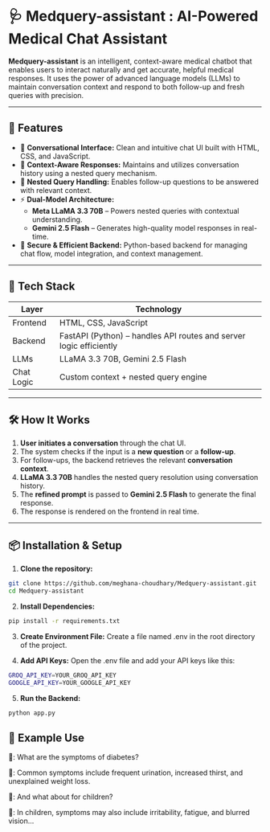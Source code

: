# 🩺 Medquery-assistant : AI-Powered Medical Chat Assistant

**Medquery-assistant** is an intelligent, context-aware medical chatbot that enables users to interact naturally and get accurate, helpful medical responses. It uses the power of advanced language models (LLMs) to maintain conversation context and respond to both follow-up and fresh queries with precision.

---

## 🚀 Features

- 💬 **Conversational Interface:** Clean and intuitive chat UI built with HTML, CSS, and JavaScript.
- 🧠 **Context-Aware Responses:** Maintains and utilizes conversation history using a nested query mechanism.
- 🔄 **Nested Query Handling:** Enables follow-up questions to be answered with relevant context.
- ⚡ **Dual-Model Architecture:**
  - **Meta LLaMA 3.3 70B** – Powers nested queries with contextual understanding.
  - **Gemini 2.5 Flash** – Generates high-quality model responses in real-time.
- 🔐 **Secure & Efficient Backend:** Python-based backend for managing chat flow, model integration, and context management.

---

## 🧰 Tech Stack

| Layer       | Technology                      |
|------------|----------------------------------|
| Frontend   | HTML, CSS, JavaScript            |
| Backend    | FastAPI (Python) – handles API routes and server logic efficiently    |
| LLMs       | LLaMA 3.3 70B, Gemini 2.5 Flash   |
| Chat Logic | Custom context + nested query engine |

---

## 🛠️ How It Works

1. **User initiates a conversation** through the chat UI.
2. The system checks if the input is a **new question** or a **follow-up**.
3. For follow-ups, the backend retrieves the relevant **conversation context**.
4. **LLaMA 3.3 70B** handles the nested query resolution using conversation history.
5. The **refined prompt** is passed to **Gemini 2.5 Flash** to generate the final response.
6. The response is rendered on the frontend in real time.

---

## 📦 Installation & Setup

1. **Clone the repository:**

```bash
git clone https://github.com/meghana-choudhary/Medquery-assistant.git
cd Medquery-assistant
```
2. **Install Dependencies:**

```bash
pip install -r requirements.txt
```
3. **Create Environment File:** Create a file named .env in the root directory of the project.

4. **Add API Keys:** Open the .env file and add your API keys like this:

```bash
GROQ_API_KEY=YOUR_GROQ_API_KEY
GOOGLE_API_KEY=YOUR_GOOGLE_API_KEY
```

5. **Run the Backend:**

```bash
python app.py
```
## 🧪 Example Use
👤: What are the symptoms of diabetes?

🤖: Common symptoms include frequent urination, increased thirst, and unexplained weight loss.

👤: And what about for children?

🤖: In children, symptoms may also include irritability, fatigue, and blurred vision...
